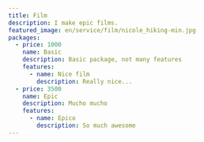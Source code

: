 ```yaml
---
title: Film
description: I make epic films.
featured_image: en/service/film/nicole_hiking-min.jpg
packages:
  - price: 1000
    name: Basic
    description: Basic package, not many features
    features:
      - name: Nice film
        description: Really nice...
  - price: 3500
    name: Epic
    description: Mucho mucho
    features:
      - name: Epico
        description: So much awesome
---
```

